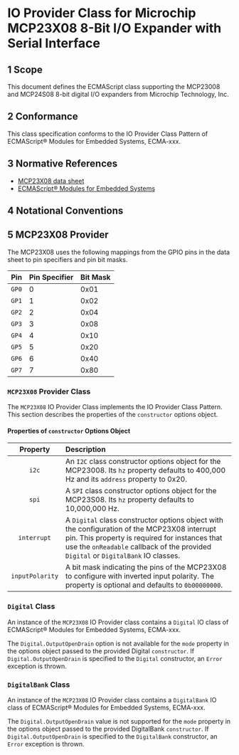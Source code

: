 
# IO Provider Class for Microchip MCP23X08 8-Bit I/O Expander with Serial Interface

## 1 Scope

This document defines the ECMAScript class supporting the MCP23008 and MCP24S08 8-bit digital I/O expanders from Microchip Technology, Inc.

## 2 Conformance

This class specification conforms to the IO Provider Class Pattern of ECMAScript® Modules for Embedded Systems, ECMA-xxx.

## 3 Normative References

- [MCP23X08 data sheet](http://ww1.microchip.com/downloads/en/DeviceDoc/MCP23008-MCP23S08-Data-Sheet-20001919F.pdf)
- [ECMAScript® Modules for Embedded Systems](https://EcmaTC53.github.io/spec/web/spec.html)

## 4 Notational Conventions

## 5 MCP23X08 Provider

The MCP23X08 uses the following mappings from the GPIO pins in the data sheet to pin specifiers and pin bit masks.

| Pin | Pin Specifier | Bit Mask |
| :---: | :--- | :--- |
| `GP0` | 0 | 0x01
| `GP1` | 1 | 0x02
| `GP2` | 2 | 0x04
| `GP3` | 3 | 0x08
| `GP4` | 4 | 0x10
| `GP5` | 5 | 0x20
| `GP6` | 6 | 0x40
| `GP7` | 7 | 0x80

### `MCP23X08` Provider Class

The `MCP23X08` IO Provider Class implements the IO Provider Class Pattern. This section describes the properties of the `constructor` options object.

#### Properties of `constructor` Options Object

| Property | Description |
| :---: | :--- |
| `i2c` | An `I2C` class constructor options object for the MCP23008. Its `hz` property defaults to 400,000 Hz and its `address` property to 0x20.
| `spi` | A `SPI` class constructor options object for the MCP23S08. Its `hz` property defaults to 10,000,000 Hz.
| `interrupt` | A `Digital` class constructor options object with the configuration of the MCP23X08 interrupt pin. This property is required for instances that use the `onReadable` callback of the provided `Digital` or `DigitalBank` IO classes.
| `inputPolarity` | A bit mask indicating the pins of the MCP23X08 to configure with inverted input polarity. The property is optional and defaults to `0b00000000`.

### `Digital` Class

An instance of the `MCP23X08` IO Provider class contains a `Digital` IO class of ECMAScript® Modules for Embedded Systems, ECMA-xxx.

The `Digital.OutputOpenDrain` option is not available for the `mode` property in the options object passed to the provided Digital `constructor`. If `Digital.OutputOpenDrain` is specified to the `Digital` constructor, an `Error` exception is thrown. 

### `DigitalBank`  Class

An instance of the `MCP23X08` IO Provider class contains a `DigitalBank` IO class of ECMAScript® Modules for Embedded Systems, ECMA-xxx.

The `Digital.OutputOpenDrain` value is not supported for the `mode` property in the options object passed to the provided DigitalBank `constructor`. If `Digital.OutputOpenDrain` is specified to the `DigitalBank` constructor, an `Error` exception is thrown.
